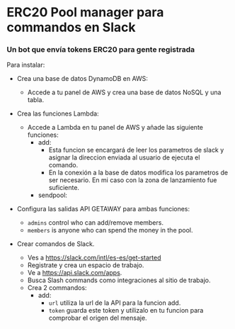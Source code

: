 # ERC20 Pool manager para commandos en Slack

### Un bot que envía tokens ERC20 para gente registrada

Para instalar:

- Crea una base de datos DynamoDB en AWS:
    - Accede a tu panel de AWS y crea una base de datos NoSQL y una tabla.
    
- Crea las funciones Lambda:
    - Accede a Lambda en tu panel de AWS y añade las siguiente funciones:
      - add: 
          - Esta funcion se encargará de leer los parametros de slack y asignar la direccion enviada al usuario de ejecuta el comando.
          - En la conexión a la base de datos modifica los parametros de ser necesario. En mi caso con la zona de lanzamiento fue suficiente.
      - sendpool:
        
- Configura las salidas API GETAWAY para ambas funciones:
    - `admins` control who can add/remove members.
    - `members` is anyone who can spend the money in the pool.
    
- Crear comandos de Slack.
    - Ves a https://slack.com/intl/es-es/get-started
    - Registrate y crea un espacio de trabajo.
    - Ve a https://api.slack.com/apps.
    - Busca Slash commands como integraciones al sitio de trabajo.
    - Crea 2 commandos:
        - add:
            - `url` utiliza la url de la API para la funcion add.
            - `token` guarda este token y utilizalo en tu funcion para comprobar el origen del mensaje.
